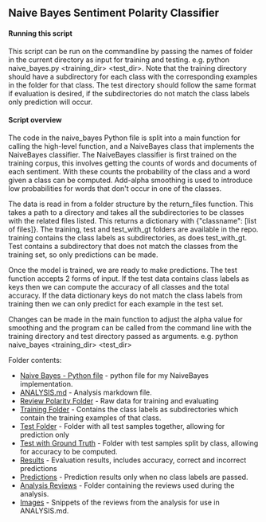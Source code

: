 ## Naive Bayes Sentiment Polarity Classifier

#### Running this script

This script can be run on the commandline by passing the names of folder in the
current directory as input for training and testing. e.g. python naive_bayes.py <training_dir> <test_dir>.
Note that the training directory should have a subdirectory for each class with the
corresponding examples in the folder for that class. The test directory should follow
the same format if evaluation is desired, if the subdirectories do not match the class
labels only prediction will occur.

#### Script overview

The code in the naive_bayes Python file is split into a main function for
calling the high-level function, and a NaiveBayes class that implements the
NaiveBayes classifier. The NaiveBayes classifier is first trained on the training
corpus, this involves getting the counts of words and documents of each sentiment. 
With these counts the probability of the class and a word given a class can be
computed. Add-alpha smoothing is used to introduce low probabilities for words
that don't occur in one of the classes.

The data is read in from a folder structure by the return_files function. This
takes a path to a directory and takes all the subdirectories to be classes with
the related files listed. This returns a dictionary with {"classname": [list of files]}.
The training, test and test_with_gt folders are available in the repo. training 
contains the class labels as subdirectories, as does test_with_gt. Test contains
a subdirectory that does not match the classes from the training set, so only
predictions can be made.

Once the model is trained, we are ready to make predictions. The test function
accepts 2 forms of input. If the test data contains class labels as keys then we
can compute the accuracy of all classes and the total accuracy. If the data dictionary
keys do not match the class labels from training then we can only predict for each
example in the test set.

Changes can be made in the main function to adjust the alpha value for smoothing and
the program can be called from the command line with the training directory and test
directory passed as arguments. e.g. python naive_bayes <training_dir> <test_dir>

Folder contents:

+ [Naive Bayes - Python file](naive_bayes.py) - python file for my NaiveBayes implementation.
+ [ANALYSIS.md](ANALYSIS.md) - Analysis markdown file.
+ [Review Polarity Folder](review_polarity) - Raw data for training and evaluating
+ [Training Folder](training) - Contains the class labels as subdirectories which contain the training examples of that class.
+ [Test Folder](test) - Folder with all test samples together, allowing for prediction only
+ [Test with Ground Truth](test_with_gt) - Folder with test samples split by class, allowing for accuracy to be computed.
+ [Results](results) - Evaluation results, includes accuracy, correct and incorrect predictions
+ [Predictions](prediction) - Prediction results only when no class labels are passed.
+ [Analysis Reviews](analysis_reviews) - Folder containing the reviews used during the analysis.
+ [Images](images) - Snippets of the reviews from the analysis for use in ANALYSIS.md.